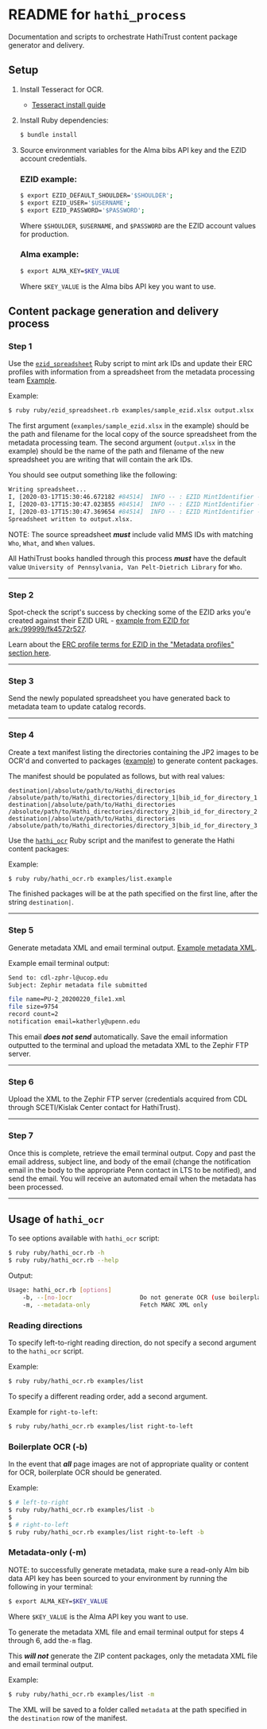 # README for `hathi_process`

Documentation and scripts to orchestrate HathiTrust content package generator and delivery.

## Setup

1. Install Tesseract for OCR.
    * [Tesseract install guide](https://guides.library.illinois.edu/c.php?g=347520&p=4121425)

2. Install Ruby dependencies:

    ```bash
    $ bundle install
    ```

3. Source environment variables for the Alma bibs API key and the EZID account credentials.  

    ### EZID example:

    ```bash
    $ export EZID_DEFAULT_SHOULDER='$SHOULDER';
    $ export EZID_USER='$USERNAME';
    $ export EZID_PASSWORD='$PASSWORD';
    ```

    Where `$SHOULDER`, `$USERNAME`, and `$PASSWORD` are the EZID account values for production.

    ### Alma example:

    ```bash
    $ export ALMA_KEY=$KEY_VALUE
    ```

    Where `$KEY_VALUE` is the Alma bibs API key you want to use.

## Content package generation and delivery process

### Step 1

Use the [`ezid_spreadsheet`](ruby/ezid_spreadsheet.rb) Ruby script to mint ark IDs and update their ERC profiles with information from a spreadsheet from the metadata processing team [Example](examples/sample_ezid.xlsx).

Example:
```bash
$ ruby ruby/ezid_spreadsheet.rb examples/sample_ezid.xlsx output.xlsx
```

The first argument (`examples/sample_ezid.xlsx` in the example) should be the path and filename for the local copy of the source spreadsheet from the metadata processing team.  The second argument (`output.xlsx` in the example) should be the name of the path and filename of the new spreadsheet you are writing that will contain the ark IDs.

You should see output something like the following:

```bash
Writing spreadsheet...
I, [2020-03-17T15:30:46.672182 #84514]  INFO -- : EZID MintIdentifier -- success: ark:/99999/fk4sj2td24
I, [2020-03-17T15:30:47.023855 #84514]  INFO -- : EZID MintIdentifier -- success: ark:/99999/fk4ns23m0v
I, [2020-03-17T15:30:47.369654 #84514]  INFO -- : EZID MintIdentifier -- success: ark:/99999/fk4j11cs5n
Spreadsheet written to output.xlsx.
```

NOTE: The source spreadsheet ***must*** include valid MMS IDs with matching `Who`, `What`, and `When` values.  

All HathiTrust books handled through this process ***must*** have the default value `University of Pennsylvania, Van Pelt-Dietrich Library` for `Who`.

---

### Step 2

Spot-check the script's success by checking some of the EZID arks you'e created against their EZID URL - [example from EZID for ark:/99999/fk4572r527](https://ezid.cdlib.org/id/ark:/99999/fk4572r527).

Learn about the [ERC profile terms for EZID in the "Metadata profiles" section here](https://ezid.cdlib.org/doc/apidoc.html).

---

### Step 3

Send the newly populated spreadsheet you have generated back to metadata team to update catalog records.

---

### Step 4

Create a text manifest listing the directories containing the JP2 images to be OCR'd and converted to packages ([example](examples/list.example)) to generate content packages.

The manifest should be populated as follows, but with real values:

```
destination|/absolute/path/to/Hathi_directories
/absolute/path/to/Hathi_directories/directory_1|bib_id_for_directory_1
destination|/absolute/path/to/Hathi_directories
/absolute/path/to/Hathi_directories/directory_2|bib_id_for_directory_2
destination|/absolute/path/to/Hathi_directories
/absolute/path/to/Hathi_directories/directory_3|bib_id_for_directory_3
```

Use the [`hathi_ocr`](ruby/hathi_ocr.rb) Ruby script and the manifest to generate the Hathi content packages:

Example:

```bash
$ ruby ruby/hathi_ocr.rb examples/list.example
```

The finished packages will be at the path specified on the first line, after the string `destination|`.

---

### Step 5

Generate metadata XML and email terminal output.  [Example metadata XML](examples/PU-2_20200220_file1.xml).

Example email terminal output:

```bash      
Send to: cdl-zphr-l@ucop.edu
Subject: Zephir metadata file submitted

file name=PU-2_20200220_file1.xml
file size=9754
record count=2
notification email=katherly@upenn.edu
```

This email ***does not send*** automatically.      Save the email information outputted to the terminal and upload the metadata XML to the Zephir FTP server.

---

### Step 6

Upload the XML to the Zephir FTP server (credentials acquired from CDL through SCETI/Kislak Center contact for HathiTrust).

---

### Step 7

Once this is complete, retrieve the email terminal output.  Copy and past the email address, subject line, and body of the email (change the notification email in the body to the appropriate Penn contact in LTS to be notified), and send the email.  You will receive an automated email when the metadata has been processed.

---

## Usage of `hathi_ocr`

To see options available with `hathi_ocr` script:

```bash
$ ruby ruby/hathi_ocr.rb -h
$ ruby ruby/hathi_ocr.rb --help
```

Output:

```bash
Usage: hathi_ocr.rb [options]
    -b, --[no-]ocr                   Do not generate OCR (use boilerplate text)
    -m, --metadata-only              Fetch MARC XML only
```

### Reading directions

To specify left-to-right reading direction, do not specify a second argument to the `hathi_ocr` script.  

Example:

```bash
$ ruby ruby/hathi_ocr.rb examples/list
```

To specify a different reading order, add a second argument.  

Example for `right-to-left`:

```bash
$ ruby ruby/hathi_ocr.rb examples/list right-to-left
```

### Boilerplate OCR (-b)

In the event that ***all*** page images are not of appropriate quality or content for OCR, boilerplate OCR should be generated.  

Example:

```bash
$ # left-to-right
$ ruby ruby/hathi_ocr.rb examples/list -b
$
$ # right-to-left
$ ruby ruby/hathi_ocr.rb examples/list right-to-left -b
```

### Metadata-only (-m)

NOTE: to successfully generate metadata, make sure a read-only Alm bib data API key has been sourced to your environment by running the following in your terminal:

```bash
$ export ALMA_KEY=$KEY_VALUE
```

Where `$KEY_VALUE` is the Alma API key you want to use.

To generate the metadata XML file and email terminal output for steps 4 through 6, add the`-m` flag.  

This ***will not*** generate the ZIP content packages, only the metadata XML file and email terminal output.

Example:

```bash
$ ruby ruby/hathi_ocr.rb examples/list -m
```

The XML will be saved to a folder called `metadata` at the path specified in the `destination` row of the manifest.
